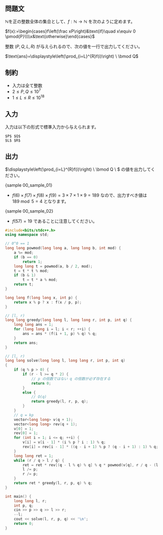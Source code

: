 
## 問題文
$\mathbb{N}$を正の整数全体の集合として、$f:\mathbb{N}\rightarrow\mathbb{N}$ を次のように定めます。


$f(x):=\begin{cases}f\left(\frac xP\right)&\text{if}\quad x\equiv 0 \pmod{P}\\\\x&\text{otherwise}\end{cases}$


整数 $(P,Q,L,R)$ が与えられるので、次の値を一行で出力してください。


$\text{ans}=\displaystyle\left(\prod_{i=L}^{R}f(i)\right) \ \bmod Q$


## 制約
- 入力は全て整数
- $2\leq P, Q \leq 10^7$
- $1\leq L\leq R\leq 10^{18}$

## 入力
入力は以下の形式で標準入力から与えられます。

```
$P$ $Q$
$L$ $R$
```

## 出力
$\displaystyle\left(\prod_{i=L}^{R}f(i)\right) \ \bmod Q \ $ の値を出力してください。

{sample 00_sample_01}
- $f(6)\times f(7)\times f(8)\times f(9)=3\times 7\times 1\times 9=189$ なので、出力すべき値は $189 \bmod 5=4$ となります。

{sample 00_sample_02}
- $f(57)=19$ であることに注意してください。

```cpp
#include<bits/stdc++.h>
using namespace std;

// 0^0 == 1
long long powmod(long long a, long long b, int mod) {
    a %= mod;
    if (b == 0)
        return 1;
    long long t = powmod(a, b / 2, mod);
    t = t * t % mod;
    if (b & 1)
        t = t * a % mod;
    return t;
}

long long f(long long x, int p) {
    return x % p ? x : f(x / p, p);
}

// [l, r)
long long greedy(long long l, long long r, int p, int q) {
    long long ans = 1;
    for (long long i = l; i < r; ++i) {
        ans = ans * (f(i + 1, p) % q) % q;
    }
    return ans;
}

// [l, r)
long long solve(long long l, long long r, int p, int q)
{
    if (q % p > 0) {
        if (r - l >= q * 2) {
            // p の倍数ではない q の倍数が必ず存在する
            return 0;
        }
        else {
            // O(q)
            return greedy(l, r, p, q);
        }
    }
    // q = kp
    vector<long long> v(q + 1);
    vector<long long> rev(q + 1);
    v[0] = 1;
    rev[0] = 1;
    for (int i = 1; i <= q; ++i) {
        v[i] = v[i - 1] * (i % p ? i : 1) % q;
        rev[i] = rev[i - 1] * ((q - i + 1) % p ? (q - i + 1) : 1) % q;
    }
    long long ret = 1;
    while (r / q > l / q) {
        ret = ret * rev[(q - l % q) % q] % q * powmod(v[q], r / q - (l + q - 1) / q, q) % q * v[r % q] % q;
        l /= p;
        r /= p;
    }
    return ret * greedy(l, r, p, q) % q;
}

int main() {
    long long l, r;
    int p, q;
    cin >> p >> q >> l >> r;
    --l;
    cout << solve(l, r, p, q) << '\n';
    return 0;
}
```
